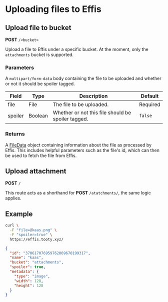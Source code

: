 # Uploading files to Effis

## Upload file to bucket

<span class=requestmethod><b>POST</b></span> `/<bucket>`

Upload a file to Effis under a specific bucket. At the moment, only the `attachments`
bucket is supported.

### Parameters

A `multipart/form-data` body containing the file to be uploaded and whether or not
it should be spoiler tagged.

| Field   | Type    | Description                                        | Default  |
|---------|---------|----------------------------------------------------|----------|
| file    | File    | The file to be uploaded.                           | Required |
| spoiler | Boolean | Whether or not this file should be spoiler tagged. | `false`  |

### Returns

A [FileData](../models/files.md#filedata-object) object containing information about
the file as processed by Effis. This includes helpful parameters such as the file's
id, which can then be used to fetch the file from Effis.

## Upload attachment

<span class=requestmethod><b>POST</b></span> `/`

This route acts as a shorthand for <span class=requestmethod><b>POST</b></span> `/atatchments/`,
the same logic applies.

## Example

```sh
curl \
  -F "file=@kaas.png" \
  -F "spoiler=true" \
  https://effis.tooty.xyz/
```
```json
{
  "id": "370617076959762069670199317",
  "name": "kaas",
  "bucket": "attachments",
  "spoiler": true,
  "metadata": {
    "type": "image",
    "width": 128,
    "height": 128
  }
}
```
